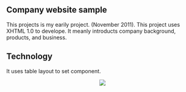 ## Company website sample

This projects is my earily project. (November 2011). This project uses XHTML 1.0 to develope. It meanly introducts company background, products, and business. 

## Technology 

It uses table layout to set component. 

<p align="center">
  <img src=".gif" />
</p>
